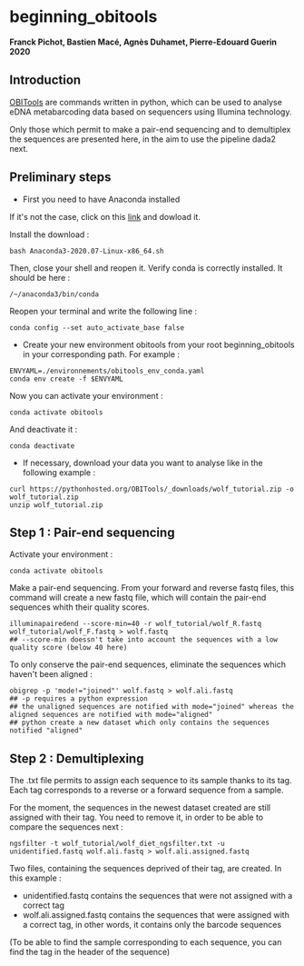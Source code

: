 # beginning_obitools

**Franck Pichot, Bastien Macé, Agnès Duhamet, Pierre-Edouard Guerin 2020**

## Introduction

[OBITools](https://git.metabarcoding.org/obitools/obitools/wikis/home) are commands written in python, which can be used to analyse eDNA metabarcoding data based on sequencers using Illumina technology.

Only those which permit to make a pair-end sequencing and to demultiplex the sequences are presented here, in the aim to use the pipeline dada2 next.

## Preliminary steps

- First you need to have Anaconda installed

If it's not the case, click on this [link](https://www.anaconda.com/products/individual/get-started) and dowload it.

Install the download :
```
bash Anaconda3-2020.07-Linux-x86_64.sh
```

Then, close your shell and reopen it.
Verify conda is correctly installed. It should be here :
```
/~/anaconda3/bin/conda
```

Reopen your terminal and write the following line :
```
conda config --set auto_activate_base false
```

- Create your new environment obitools from your root beginning_obitools in your corresponding path. For example :
```
ENVYAML=./environnements/obitools_env_conda.yaml
conda env create -f $ENVYAML
```

Now you can activate your environment :
```
conda activate obitools
```
And deactivate it :
```
conda deactivate
```

- If necessary, download your data you want to analyse like in the following example :
```
curl https://pythonhosted.org/OBITools/_downloads/wolf_tutorial.zip -o wolf_tutorial.zip
unzip wolf_tutorial.zip
```

## Step 1 : Pair-end sequencing

Activate your environment :
```
conda activate obitools
```

Make a pair-end sequencing. From your forward and reverse fastq files, this command will create a new fastq file, which will contain the pair-end sequences whith their quality scores.
```
illuminapairedend --score-min=40 -r wolf_tutorial/wolf_R.fastq wolf_tutorial/wolf_F.fastq > wolf.fastq
## --score-min doessn't take into account the sequences with a low quality score (below 40 here)
```

To only conserve the pair-end sequences, eliminate the sequences which haven't been aligned :
```
obigrep -p 'mode!="joined"' wolf.fastq > wolf.ali.fastq
## -p requires a python expression
## the unaligned sequences are notified with mode="joined" whereas the aligned sequences are notified with mode="aligned"
## python create a new dataset which only contains the sequences notified "aligned"
```

## Step 2 : Demultiplexing

The .txt file permits to assign each sequence to its sample thanks to its tag. Each tag corresponds to a reverse or a forward sequence from a sample.

For the moment, the sequences in the newest dataset created are still assigned with their tag. 
You need to remove it, in order to be able to compare the sequences next :
```
ngsfilter -t wolf_tutorial/wolf_diet_ngsfilter.txt -u unidentified.fastq wolf.ali.fastq > wolf.ali.assigned.fastq
```

Two files, containing the sequences deprived of their tag, are created. In this example :
- unidentified.fastq contains the sequences that were not assigned with a correct tag
- wolf.ali.assigned.fastq contains the sequences that were assigned with a correct tag, in other words, it contains only the barcode sequences

(To be able to find the sample corresponding to each sequence, you can find the tag in the header of the sequence)
